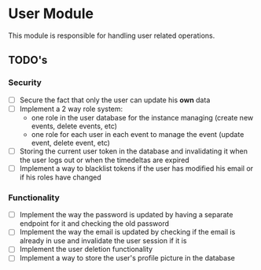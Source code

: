# User Module

This module is responsible for handling user related operations.

## TODO's

### Security

- [ ] Secure the fact that only the user can update his **own** data
- [ ] Implement a 2 way role system:
  - one role in the user database for the instance managing (create new events, delete events, etc)
  - one role for each user in each event to manage the event (update event, delete event, etc)
- [ ] Storing the current user token in the database and invalidating it when the user logs out or when the timedeltas are expired
- [ ] Implement a way to blacklist tokens if the user has modified his email or if his roles have changed

### Functionality

- [ ] Implement the way the password is updated by having a separate endpoint for it and checking the old password
- [ ] Implement the way the email is updated by checking if the email is already in use and invalidate the user session if it is
- [ ] Implement the user deletion functionality
- [ ] Implement a way to store the user's profile picture in the database
